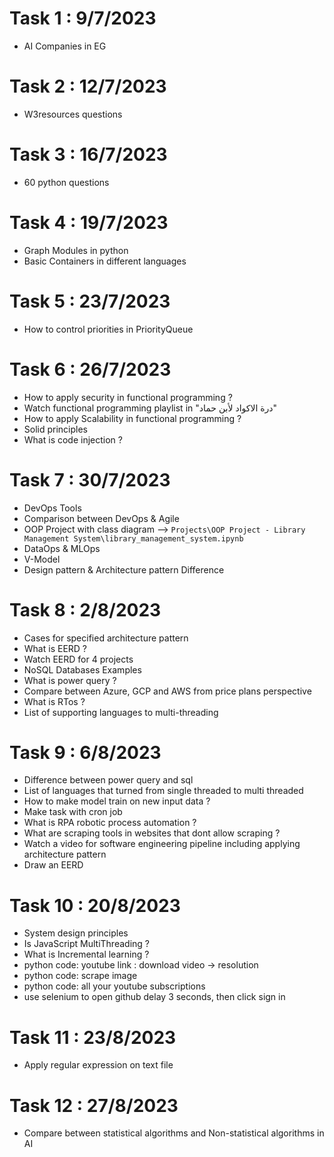 # Task 1 : 9/7/2023
- AI Companies in EG
# Task 2 : 12/7/2023
- W3resources questions
# Task 3 : 16/7/2023
- 60 python questions
# Task 4 : 19/7/2023
- Graph Modules in python
- Basic Containers in different languages
# Task 5 : 23/7/2023
- How to control priorities in PriorityQueue
# Task 6 : 26/7/2023
- How to apply security in functional programming ?
- Watch functional programming playlist in "درة الاكواد لأبن حماد"
- How to apply Scalability in functional programming ?
- Solid principles
- What is code injection ?
# Task 7 : 30/7/2023
- DevOps Tools
- Comparison between DevOps & Agile
- OOP Project with class diagram --> ```Projects\OOP Project - Library Management System\library_management_system.ipynb```
- DataOps & MLOps
- V-Model
- Design pattern & Architecture pattern Difference
# Task 8 : 2/8/2023
- Cases for specified architecture pattern
- What is EERD ?
- Watch EERD for 4 projects
- NoSQL Databases Examples
- What is power query ?
- Compare between Azure, GCP and AWS from price plans perspective
- What is RTos ?
- List of supporting languages to multi-threading
# Task 9 : 6/8/2023
- Difference between power query and sql
- List of languages that turned from single threaded to multi threaded
- How to make model train on new input data ?
- Make task with cron job 
- What is RPA robotic process automation ?
- What are scraping tools in websites that dont allow scraping ?
- Watch a video for software engineering pipeline including applying architecture pattern
- Draw an EERD 
# Task 10 : 20/8/2023
- System design principles
- Is JavaScript MultiThreading ?
- What is Incremental learning ?
- python code: youtube link : download video -> resolution
- python code: scrape image
- python code: all your youtube subscriptions
- use selenium to open github delay 3 seconds, then click sign in
# Task 11 : 23/8/2023
- Apply regular expression on text file
# Task 12 : 27/8/2023
- Compare between statistical algorithms and Non-statistical algorithms in AI
